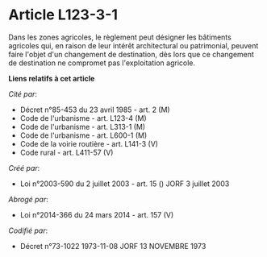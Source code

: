 # Article L123-3-1

Dans les zones agricoles, le règlement peut désigner les bâtiments agricoles qui, en raison de leur intérêt architectural ou
patrimonial, peuvent faire l'objet d'un changement de destination, dès lors que ce changement de destination ne compromet pas
l'exploitation agricole.

**Liens relatifs à cet article**

_Cité par_:

  - Décret n°85-453 du 23 avril 1985 - art. 2 (M)
  - Code de l'urbanisme - art. L123-4 (M)
  - Code de l'urbanisme - art. L313-1 (M)
  - Code de l'urbanisme - art. L600-1 (M)
  - Code de la voirie routière - art. L141-3 (V)
  - Code rural - art. L411-57 (V)

_Créé par_:

  - Loi n°2003-590 du 2 juillet 2003 - art. 15 () JORF 3 juillet 2003

_Abrogé par_:

  - Loi n°2014-366 du 24 mars 2014 - art. 157 (V)

_Codifié par_:

  - Décret n°73-1022 1973-11-08 JORF 13 NOVEMBRE 1973
